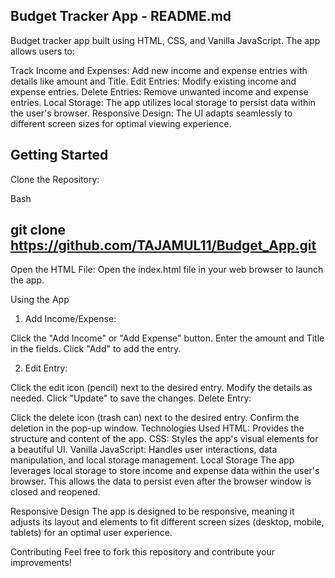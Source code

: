## Budget Tracker App - README.md
Budget tracker app built using HTML, CSS, and Vanilla JavaScript. The app allows users to:

Track Income and Expenses: Add new income and expense entries with details like amount and Title.
Edit Entries: Modify existing income and expense entries.
Delete Entries: Remove unwanted income and expense entries.
Local Storage: The app utilizes local storage to persist data within the user's browser.
Responsive Design: The UI adapts seamlessly to different screen sizes for optimal viewing experience.


## Getting Started

Clone the Repository:

Bash
## git clone https://github.com/TAJAMUL11/Budget_App.git
Open the HTML File:
Open the index.html file in your web browser to launch the app.

Using the App

1. Add Income/Expense:

Click the "Add Income" or "Add Expense" button.
Enter the amount and Title in the fields.
Click "Add" to add the entry.

2. Edit Entry:

Click the edit icon (pencil) next to the desired entry.
Modify the details as needed.
Click "Update" to save the changes.
Delete Entry:

Click the delete icon (trash can) next to the desired entry.
Confirm the deletion in the pop-up window.
Technologies Used
HTML: Provides the structure and content of the app.
CSS: Styles the app's visual elements for a beautiful UI.
Vanilla JavaScript: Handles user interactions, data manipulation, and local storage management.
Local Storage
The app leverages local storage to store income and expense data within the user's browser. This allows the data to persist even after the browser window is closed and reopened.

Responsive Design
The app is designed to be responsive, meaning it adjusts its layout and elements to fit different screen sizes (desktop, mobile, tablets) for an optimal user experience.

Contributing
Feel free to fork this repository and contribute your improvements!
